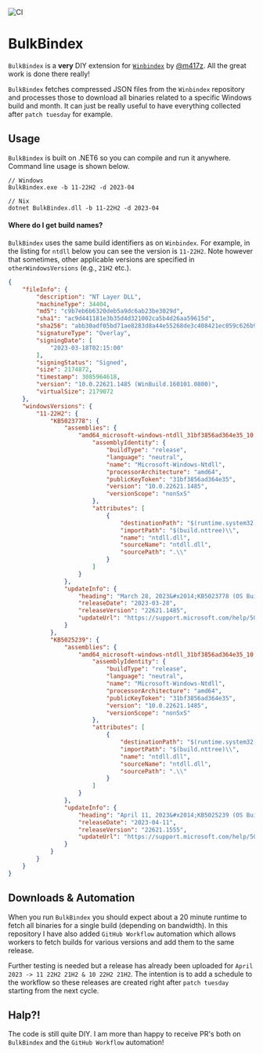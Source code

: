 ![CI](https://github.com/FuzzySecurity/BulkBindex/actions/workflows/auto-update.yml/badge.svg)

# BulkBindex

`BulkBindex` is a **very** DIY extension for [`Winbindex`](https://winbindex.m417z.com/) by [@m417z](https://twitter.com/m417z). All the great work is done there really!

`BulkBindex` fetches compressed JSON files from the `Winbindex` repository and processes those to download all binaries related to a specific Windows build and month. It can just be really useful to have everything collected after `patch tuesday` for example.

## Usage

`BulkBindex` is built on .NET6 so you can compile and run it anywhere. Command line usage is shown below.

```
// Windows
BulkBindex.exe -b 11-22H2 -d 2023-04

// Nix
dotnet BulkBindex.dll -b 11-22H2 -d 2023-04
```

#### Where do I get build names?

`BulkBindex` uses the same build identifiers as on `Winbindex`. For example, in the listing for `ntdll` below you can see the version is `11-22H2`. Note however that sometimes, other applicable versions are specified in `otherWindowsVersions` (e.g., `21H2` etc.).

```json
{
    "fileInfo": {
        "description": "NT Layer DLL",
        "machineType": 34404,
        "md5": "c9b7eb6b6320deb5a9dc6ab23be3029d",
        "sha1": "ac9d441181e3b35d4d321002ca5b4d26aa59615d",
        "sha256": "abb30adf05bd71ae8283d8a44e55268de3c408421ec059c626b92b9168adc0f9",
        "signatureType": "Overlay",
        "signingDate": [
            "2023-03-18T02:15:00"
        ],
        "signingStatus": "Signed",
        "size": 2174872,
        "timestamp": 3085964618,
        "version": "10.0.22621.1485 (WinBuild.160101.0800)",
        "virtualSize": 2179072
    },
    "windowsVersions": {
        "11-22H2": {
            "KB5023778": {
                "assemblies": {
                    "amd64_microsoft-windows-ntdll_31bf3856ad364e35_10.0.22621.1485_none_38c42af777bdcc16": {
                        "assemblyIdentity": {
                            "buildType": "release",
                            "language": "neutral",
                            "name": "Microsoft-Windows-Ntdll",
                            "processorArchitecture": "amd64",
                            "publicKeyToken": "31bf3856ad364e35",
                            "version": "10.0.22621.1485",
                            "versionScope": "nonSxS"
                        },
                        "attributes": [
                            {
                                "destinationPath": "$(runtime.system32)\\",
                                "importPath": "$(build.nttree)\\",
                                "name": "ntdll.dll",
                                "sourceName": "ntdll.dll",
                                "sourcePath": ".\\"
                            }
                        ]
                    }
                },
                "updateInfo": {
                    "heading": "March 28, 2023&#x2014;KB5023778 (OS Build 22621.1485) Preview",
                    "releaseDate": "2023-03-28",
                    "releaseVersion": "22621.1485",
                    "updateUrl": "https://support.microsoft.com/help/5023778"
                }
            },
            "KB5025239": {
                "assemblies": {
                    "amd64_microsoft-windows-ntdll_31bf3856ad364e35_10.0.22621.1485_none_38c42af777bdcc16": {
                        "assemblyIdentity": {
                            "buildType": "release",
                            "language": "neutral",
                            "name": "Microsoft-Windows-Ntdll",
                            "processorArchitecture": "amd64",
                            "publicKeyToken": "31bf3856ad364e35",
                            "version": "10.0.22621.1485",
                            "versionScope": "nonSxS"
                        },
                        "attributes": [
                            {
                                "destinationPath": "$(runtime.system32)\\",
                                "importPath": "$(build.nttree)\\",
                                "name": "ntdll.dll",
                                "sourceName": "ntdll.dll",
                                "sourcePath": ".\\"
                            }
                        ]
                    }
                },
                "updateInfo": {
                    "heading": "April 11, 2023&#x2014;KB5025239 (OS Build 22621.1555)",
                    "releaseDate": "2023-04-11",
                    "releaseVersion": "22621.1555",
                    "updateUrl": "https://support.microsoft.com/help/5025239"
                }
            }
        }
    }
}
```

## Downloads & Automation

When you run `BulkBindex` you should expect about a 20 minute runtime to fetch all binaries for a single build (depending on bandwidth). In this repository I have also added `GitHub Workflow` automation which allows workers to fetch builds for various versions and add them to the same release.

Further testing is needed but a release has already been uploaded for `April 2023 -> 11 22H2 21H2 & 10 22H2 21H2`. The intention is to add a schedule to the workflow so these releases are created right after `patch tuesday` starting from the next cycle.

## Halp?!

The code is still quite DIY. I am more than happy to receive PR's both on `BulkBindex` and the `GitHub Workflow` automation!
